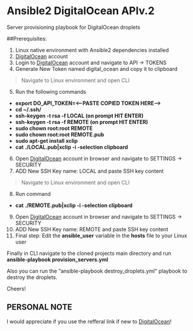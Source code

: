 # Ansible2 DigitalOcean APIv.2
Server provisioning playbook for DigitalOcean droplets

##Prerequisites:
1. Linux native environment with Ansible2 dependencies installed
2. <a href="https://m.do.co/c/0a8cc915e6ef">DigitalOcean</a> account
3. Login to <a href="https://m.do.co/c/0a8cc915e6ef">DigitalOcean</a> account and navigate to API -> TOKENS
4. Generate New Token named digital_ocean and copy it to clipboard
> Navigate to Linux environment and open CLI

5. Run the following commands
  * **export DO_API_TOKEN=<--PASTE COPIED TOKEN HERE-->**
  * **cd ~/.ssh/**
  * **ssh-keygen -t rsa -f LOCAL (on prompt HIT ENTER)**
  * **ssh-keygen -t rsa -f REMOTE (on prompt HIT ENTER)**
  * **sudo chown root:root REMOTE**
  * **sudo chown root:root REMOTE.pub**
  * **sudo apt-get install xclip**
  * **cat ./LOCAL.pub|xclip -i -selection clipboard**
6. Open <a href="https://m.do.co/c/0a8cc915e6ef">DigitalOcean</a> account in browser and navigate to SETTINGS -> SECURITY
7. ADD New SSH Key name: LOCAL and paste SSH key content
> Navigate to Linux environment and open CLI

8. Run command
  * **cat ./REMOTE.pub|xclip -i -selection clipboard**
9. Open <a href="https://m.do.co/c/0a8cc915e6ef">DigitalOcean</a> account in browser and navigate to SETTINGS -> SECURITY
10. ADD New SSH Key name: REMOTE and paste SSH key content
11. Final step: Edit the **ansible_user** variable in the **hosts** file to your Linux user

Finally in CLI navigate to the cloned projects main directory and run **ansible-playbook provision_servers.yml**

Also you can run the "ansible-playbook destroy_droplets.yml" playbook to destroy the droplets.

Cheers!

PERSONAL NOTE
---
I would appreciate if you use the refferal link if new to <a href="https://m.do.co/c/0a8cc915e6ef">DigitalOcean</a>!
